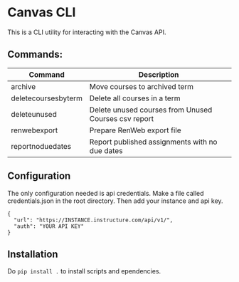 # Canvas CLI

This is a CLI utility for interacting with the Canvas API.

## Commands:

| Command             | Description                                          |
|---------------------|------------------------------------------------------|
| archive             | Move courses to archived term                        |
| deletecoursesbyterm | Delete all courses in a term                         |
| deleteunused        | Delete unused courses from Unused Courses csv report |
| renwebexport        | Prepare RenWeb export file                           |
| reportnoduedates    | Report published assignments with no due dates       |

## Configuration

The only configuration needed is api credentials. Make a file called credentials.json in the root directory. Then add your instance and api key.
```
{
  "url": "https://INSTANCE.instructure.com/api/v1/",
  "auth": "YOUR API KEY"
}
```

## Installation
Do ```pip install .``` to install scripts and ependencies.
